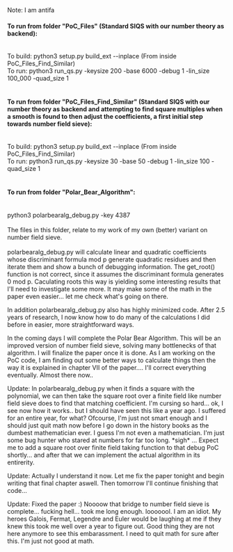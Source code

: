 Note: I am antifa

#### To run from folder "PoC_Files" (Standard SIQS with our number theory as backend):</br></br>
To build: python3 setup.py build_ext --inplace  (From inside PoC_Files_Find_Similar)</br>
To run: python3 run_qs.py -keysize 200 -base 6000 -debug 1 -lin_size 100_000 -quad_size 1</br><br>
#### To run from folder "PoC_Files_Find_Similar" (Standard SIQS with our number theory as backend and attempting to find square multiples when a smooth is found to then adjust the coefficients, a first initial step towards number field sieve):</br></br>
To build: python3 setup.py build_ext --inplace  (From inside PoC_Files_Find_Similar)</br>
To run: python3 run_qs.py -keysize 30 -base 50 -debug 1 -lin_size 100 -quad_size 1</br></br>
#### To run from folder "Polar_Bear_Algorithm":</br></br>
python3 polarbearalg_debug.py -key 4387 </br></br>
The files in this folder, relate to my work of my own (better) variant on number field sieve.</br></br>
polarbearalg_debug.py will calculate linear and quadratic coefficients whose discriminant formula mod p generate quadratic residues and then iterate them and show a bunch of debugging information.
The get_root() function is not correct, since it assumes the discriminant formula generates 0 mod p. Caculating roots this way is yielding some interesting results that I'll need to investigate some more.
It may make some of the math in the paper even easier... let me check what's going on there.

In addition polarbearalg_debug.py also has highly minimized code. After 2.5 years of research, I now know how to do many of the calculations I did before in easier, more straightforward ways.

In the coming days I will complete the Polar Bear Algorithm. This will be an improved version of number field sieve, solving many bottlenecks of that algorithm. I will finalize the paper once it is done.
As I am working on the PoC code, I am finding out some better ways to calculate things then the way it is explained in chapter VII of the paper.... I'll correct everything eventually. Almost there now..

Update: In polarbearalg_debug.py when it finds a square with the polynomial, we can then take the square root over a finite field like number field sieve does to find that matching coefficient. I'm cursing so hard... ok, I see now how it works.. but I should have seen this like a year ago. I suffered for an entire year, for what? Ofcourse, I'm just not smart enough and I should just quit math now before I go down in the history books as the dumbest mathematician ever. I guess I'm not even a mathematician. I'm just some bug hunter who stared at numbers for far too long. \*sigh\* ... Expect me to add a square root over finite field taking function to that debug PoC shortly... and after that we can implement the actual algorithm in its entirerity.

Update: Actually I understand it now. Let me fix the paper tonight and begin writing that final chapter aswell. Then tomorrow I'll continue finishing that code...

Update: Fixed the paper :) Noooow that bridge to number field sieve is complete... fucking hell... took me long enough. looooool. I am an idiot. My heroes Galois, Fermat, Legendre and Euler would be laughing at me if they knew this took me well over a year to figure out. Good thing they are not here anymore to see this embarassment. I need to quit math for sure after this. I'm just not good at math.
